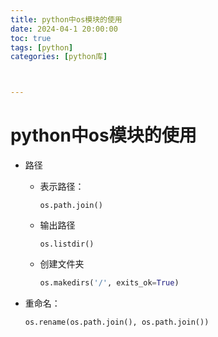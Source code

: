 ```yaml
---
title: python中os模块的使用
date: 2024-04-1 20:00:00
toc: true
tags: [python]
categories: [python库]



---
```


#  

<!-- more -->

# python中os模块的使用

- 路径

  - 表示路径：

    `os.path.join()`

  - 输出路径

    `os.listdir()`

  - 创建文件夹

    ```python
    os.makedirs('/', exits_ok=True)
    ```

    

- 重命名：

  `os.rename(os.path.join(), os.path.join())`